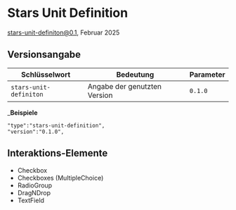 # Stars Unit Definition
stars-unit-definiton@0.1, Februar 2025

## Versionsangabe ##

| Schlüsselwort          | Bedeutung                    | Parameter |
|------------------------|------------------------------|-----------|
| `stars-unit-definiton` | Angabe der genutzten Version | `0.1.0`   |

_**Beispiele**

```
"type":"stars-unit-definition",
"version":"0.1.0",
```

## Interaktions-Elemente ##

* Checkbox
* Checkboxes (MultipleChoice)
* RadioGroup
* DragNDrop
* TextField
